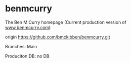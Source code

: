 # benmcurry

The Ben M Curry homepage (Current production version of www.benmcurry.com)

origin  https://github.com/bmckibben/benmcurry.git

Branches: Main

Produciton DB: no DB
